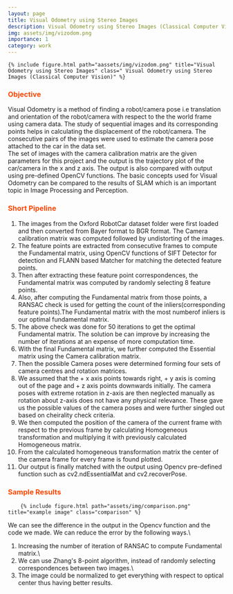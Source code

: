 ```yaml
---
layout: page
title: Visual Odometry using Stereo Images
description: Visual Odometry using Stereo Images (Classical Computer Vision)
img: assets/img/vizodom.png
importance: 1
category: work
---
```


    {% include figure.html path="aassets/img/vizodom.png" title="Visual Odometry using Stereo Images" class=" Visual Odometry using Stereo Images (Classical Computer Vision)" %}

<!-- ### <span style="color:#ff4703">Acknowledgements</span>

The project was part of my summer internship at [Vecna Robotics](https://www.vecnarobotics.com/) where I worked as a Research & Advanced Development intern. -->

### <span style="color:#ff4703">Objective</span>

Visual Odometry is a method of finding a robot/camera pose i.e translation and orientation of the robot/camera with respect to the the world frame using camera data. The study of sequential images and its corresponding points helps in calculating the displacement of the robot/camera. The consecutive pairs of the images were used to estimate the camera pose attached to the car in the data set.<br />
The set of images with the camera calibration matrix are the given parameters for this project and the output is the trajectory plot of the car/camera in the x and z axis. The output is also compared with output using pre-defined OpenCV functions. The basic concepts used for Visual Odometry can be compared to the results of SLAM which is an important topic in Image Processing and Perception.

### <span style="color:#ff4703">Short Pipeline</span>

<div class="row justify-content-sm-center">

1. The images from the Oxford RobotCar dataset folder were first loaded and then converted from Bayer format to BGR format. The Camera calibration matrix was computed followed by undistorting of the images.<br />
2. The feature points are extracted from consecutive frames to compute the Fundamental matrix, using OpenCV functions of SIFT Detector for detection and FLANN based Matcher for matching the detected feature points.<br />
3. Then after extracting these feature point correspondences, the Fundamental matrix was computed by randomly selecting 8 feature points.<br />
4. Also, after computing the Fundamental matrix from those points, a RANSAC check is used for getting the count of the inliers(corresponding feature points).The Fundamental matrix with the most numberof inliers is our optimal fundamental matrix.<br />
5. The above check was done for 50 iterations to get the optimal Fundamental matrix. The solution be can improve by increasing the number of iterations at an expense of more computation time.<br />
6. With the final Fundamental matrix, we further computed the Essential matrix using the Camera calibration matrix.<br />
7. Then the possible Camera poses were determined forming four sets of camera centres and rotation matrices.<br />
8. We assumed that the + x axis points towards right, + y axis is coming out of the page and + z axis points downwards initially. The camera poses with extreme rotation in z-axis are then neglected manually as rotation about z-axis does not have any physical relevance. These gave us the possible values of the camera poses and were further singled out based on cheirality check criteria.<br />
9. We then computed the position of the camera of the current frame with respect to the previous frame by calculating Homogeneous transformation and multiplying it with previously calculated Homogeneous matrix.<br />
10. From the calculated homogeneous transformation matrix the center of the camera frame for every frame is found plotted.<br />
11. Our output is finally matched with the output using Opencv pre-defined function such as cv2.ndEssentialMat and cv2.recoverPose.<br />
<!-- </div>
<div class="caption">
    <strong>Master-Slave Pipeline for Deployment.</strong> A video stream from the Pi Camera is chopped into images at regular intervals by a Slave Raspberry Pi 3B+. These images are sent to a Master Computer that publishes the image feed as a ROS topic. This is read by ORB-SLAM2's system which performs the necessary mapping and localization.
</div> -->

### <span style="color:#ff4703">Sample Results</span>

        {% include figure.html path="assets/img/comparison.png" title="example image" class="comparison" %}

We can see the difference in the output in the Opencv function and the code we made. We can
reduce the error by the following ways.\

1. Increasing the number of iteration of RANSAC to compute Fundamental matrix.\
2. We can use Zhang's 8-point algorithm, instead of randomly selecting correspondences between two images.\
3. The image could be normalized to get everything with respect to optical center thus having better results.

<!-- <div class="row">
    <div class="col-sm mt-3 mt-md-0">
        {% include figure.html path="assets/img/project-1_orbslam/feats_new.png" title="example image" class="img-fluid rounded z-depth-1" %}
    </div>
</div>
<div class="caption">
    <strong>Results on sample indoor setting.</strong> Displayed from left to right: RViz windows of ORB-SLAM2 running on 1000, 1500, and 2000 sampled features respectively. Red dots represent detected ORB features, green lines show odometry of the ego-camera, blue envelopes show the pose of the ego-camera at equal time intervals.
</div> -->
